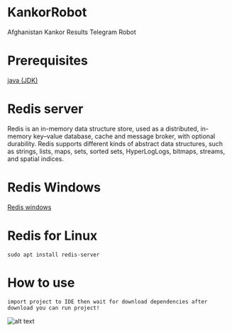 # KankorRobot
Afghanistan Kankor Results Telegram Robot

# Prerequisites
[java (JDK)](https://www.java.com/en/download)

# Redis server 
Redis is an in-memory data structure store, used as a distributed, in-memory key–value database, cache and message broker, with optional durability. Redis supports different kinds of abstract data structures, such as strings, lists, maps, sets, sorted sets, HyperLogLogs, bitmaps, streams, and spatial indices.

# Redis Windows
[Redis windows](https://github.com/MicrosoftArchive/redis/releases/download/win-3.2.100/Redis-x64-3.2.100.msi)

# Redis for Linux 
```
sudo apt install redis-server
```

# How to use
```
import project to IDE then wait for download dependencies after download you can run project!
```

![alt text](https://i.imgur.com/GADwpaS.jpg)
